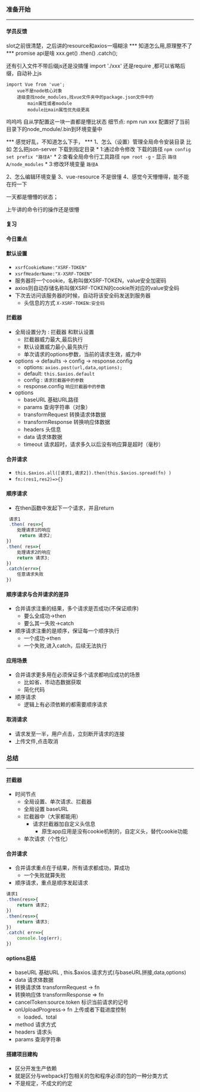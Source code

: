 ### 准备开始
---
#### 学员反馈
slot之前很清楚，之后讲的resource和axios一塌糊涂
*** 知道怎么用,原理整不了
*** promise api是啥 
    xxx.get()
    .then()
    .catch();

还有引入文件不带后缀js还是没搞懂 
    import './xxx'  还是require ,都可以省略后缀，自动补上js

    import Vue from 'vue';
        vue不是node核心对象
        逐级查找node_modules,找vue文件夹中的package.json文件中的
            main属性或者module
            module比main属性优先级更高


呜呜呜 自从学配置这一块一直都是懵比状态
    细节点: npm run xxx
        配置好了当前目录下的node_module/.bin到环境变量中





*** 感觉好乱，不知道怎么下手，
*** 1、怎么（设置）管理全局命令安装目录 比如 怎么把json-server 下载到指定目录 
        * 1:通过命令修改 下载的路径  `npm config set prefix "路径A"`
        * 2:查看全局命令行工具路径 `npm root -g`
            - 显示 `路径A/node_modules`
        * 3:修改环境变量  `路径A`

2、怎么编辑环境变量 3、vue-resource 不是很懂 4、感觉今天懵懵得，能不能在捋一下

 一天都是懵懵的状态；

 上午讲的命令行的操作还是很懵
#### 复习

#### 今日重点

#### 默认设置
* `xsrfCookieName:"XSRF-TOKEN"`
* `xsrfHeaderName:"X-XSRF-TOKEN"`
* 服务器将一个cookie，名称叫做XSRF-TOKEN，value安全加密码
* axios则自动存储名称叫做XSRF-TOKEN的cookie所对应的value安全码
* 下次去访问该服务器的时候，自动将该安全码发送到服务器
    - 头信息的方式 `X-XSRF-TOKEN:安全码`

#### 拦截器
* 全局设置分为 : 拦截器 和默认设置
    - 拦截器威力最大,最后执行
    - 默认设置威力最小,最先执行
    - 单次请求的options参数，当前的请求生效，威力中
* options -> defaults -> config -> response.config
    - options: `axios.post(url,data,options);`
    - default: `this.$axios.default`
    - config : `请求拦截器中的参数`
    - response.config `响应拦截器中的参数`
* options
    - baseURL 基础URL路径
    - params 查询字符串（对象）
    - transformRequest 转换请求体数据
    - transformResponse 转换响应体数据
    - headers 头信息
    - data 请求体数据
    - timeout 请求超时，请求多久以后没有响应算是超时（毫秒）


#### 合并请求
* `this.$axios.all([请求1,请求2]).then(this.$axios.spread(fn) )`
* `fn:(res1,res2)=>{}`


#### 顺序请求
* 在then函数中发起下一个请求，并且return

```javascript
 请求1
 .then( res=>{  
    处理请求1的响应
     return 请求2;
})
.then( res=>{   
    处理请求2的响应
    return 请求3;
})
.catch(err=>{
    任意请求失败
})
```
#### 顺序请求与合并请求的差异
* 合并请求注重的结果，多个请求是否成功(不保证顺序)
    - 要么全成功->then
    - 要么其一失败->catch
* 顺序请求注重的是顺序，保证每一个顺序执行
    - 一个成功->then
    - 一个失败,进入catch，后续无法执行

#### 应用场景
* 合并请求更多用在必须保证多个请求都响应成功的场景
    - 比如省、市动态数据获取
    - 简化代码
* 顺序请求
    - 逻辑上有必须依赖的都需要顺序请求

#### 取消请求
* 请求发至一半，用户点击，立刻断开请求的连接
* 上传文件,点击取消

### 总结
---
#### 拦截器
* 时间节点
    - 全局设置、单次请求、拦截器
    - 全局设置 baseURL
    - 拦截器中（大家都能用） 
        + 请求拦截器加自定义头信息
            * 原生app应用是没有cookie机制的，自定义头，替代cookie功能
    - 单次请求（个性化）

#### 合并请求
* 合并请求重点在于结果，所有请求都成功，算成功
    - 一个失败就算失败
* 顺序请求，重点是顺序发起请求

```javascript
请求1
.then(res=>{
    return 请求2; 
})
.then(res=>{
    return 请求3;
})
.catch( err=>{
    console.log(err);
})

```

#### options总结
* baseURL 基础URL ,  this.$axios.请求方式(与baseURL拼接,data,options)
* data 请求体数据
* 转换请求体 transformRequest -> fn
* 转换响应体 transformResponse => fn
* cancelToken:source.token 标识当前请求的记号
* onUploadProgress-> fn  上传或者下载进度控制
    - loaded、total
* method 请求方式
* headers 请求头
* params 查询字符串

#### 搭建项目建构
* 区分开发生产依赖
* 就是区分与webpack打包相关的包和程序必须的包的一种分类方式
* 不是规定，不成文的约定